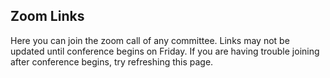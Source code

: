 ## Zoom Links

Here you can join the zoom call of any committee. Links may not be updated until conference begins on Friday. If you are having trouble joining after conference begins, try refreshing this page. 